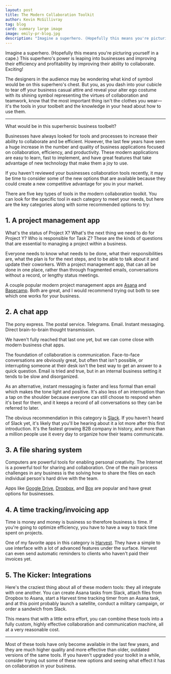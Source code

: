 ```yaml
---
layout: post
title: The Modern Collaboration Toolkit
author: Kevin McGillivray
tag: blog
card: summary large image
image: emily-pr-blog.jpg
description: "Imagine a superhero. (Hopefully this means you're picturing yourself in a cape.) This superhero's power is leaping into businesses and improving their efficiency and profitability by improving their ability to collaborate. Exciting!"
---
```


Imagine a superhero. (Hopefully this means you're picturing yourself in a cape.) This superhero's power is leaping into businesses and improving their efficiency and profitability by improving their ability to collaborate. Exciting!

The designers in the audience may be wondering what kind of symbol would be on this superhero's chest. But you, as you dash into your cubicle to tear off your business casual attire and reveal your alter ego costume with its shining symbol representing the virtues of collaboration and teamwork, know that the most important thing isn't the clothes you wear—it's the tools in your toolbelt and the knowledge in your head about how to use them.

---

What would be in this superheroic business toolbelt?

Businesses have always looked for tools and processes to increase their ability to collaborate and be efficient. However, the last few years have seen a huge increase in the number and quality of business applications focused on collaboration, efficiency, and productivity. These modern applications are easy to learn, fast to implement, and have great features that take advantage of new technology that make them a joy to use.

If you haven't reviewed your businesses collaboration tools recently, it may be time to consider some of the new options that are available because they could create a new competitive advantage for you in your market.

There are five key types of tools in the modern collaboration toolkit. You can look for the specific tool in each category to meet your needs, but here are the key categories along with some recommended options to try:

## 1. A project management app

What's the status of Project X? What's the next thing we need to do for Project Y? Who is responsible for Task Z? These are the kinds of questions that are essential to managing a project within a business.

Everyone needs to know what needs to be done, what their responsibilities are, what the plan is for the next steps, and to be able to talk about it and update their coworkers. With a project management app, that can all be done in one place, rather than through fragmented emails, conversations without a record, or lengthy status meetings.

A couple popular modern project management apps are [Asana](http://asana.com) and [Basecamp](https://basecamp.com/). Both are great, and I would recommend trying out both to see which one works for your business.

## 2. A chat app

The pony express. The postal service. Telegrams. Email. Instant messaging. Direct brain-to-brain thought transmission.

We haven't fully reached that last one yet, but we can come close with modern business chat apps.

The foundation of collaboration is communication. Face-to-face conversations are obviously great, but often that isn't possible, or interrupting someone at their desk isn't the best way to get an answer to a quick question. Email is tried and true, but in an internal business setting it tends to be slow and disorganized.

As an alternative, instant messaging is faster and less formal than email which makes the tone light and positive. It's also less of an interruption than a tap on the shoulder because everyone can still choose to respond when it's best for them, and it keeps a record of all conversations so they can be referred to later.

The obvious recommendation in this category is [Slack](http://slack.com). If you haven't heard of Slack yet, it's likely that you'll be hearing about it a lot more after this first introduction. It's the fastest growing B2B company in history, and more than a million people use it every day to organize how their teams communicate.

## 3. A file sharing system

Computers are powerful tools for enabling personal creativity. The Internet is a powerful tool for sharing and collaboration. One of the main process challenges in any business is the solving how to share the files on each individual person's hard drive with the team.

Apps like [Google Drive](http://google.com/drive), [Dropbox](http://dropbox.com), and [Box](http://box.com) are popular and have great options for businesses.

## 4. A time tracking/invoicing app

Time is money and money is business so therefore business is time. If you're going to optimize efficiency, you have to have a way to track time spent on projects.

One of my favorite apps in this category is [Harvest](http://getharvest.com). They have a simple to use interface with a lot of advanced features under the surface. Harvest can even send automatic reminders to clients who haven't paid their invoices yet.

## 5. The Kicker: Integrations

Here's the craziest thing about all of these modern tools: they all integrate with one another. You can create Asana tasks from Slack, attach files from Dropbox to Asana, start a Harvest time tracking timer from an Asana task, and at this point probably launch a satellite, conduct a military campaign, or order a sandwich from Slack.

This means that with a little extra effort, you can combine these tools into a fully custom, highly effective collaboration and communication machine, all at a very reasonable cost.

---

Most of these tools have only become available in the last few years, and they are much higher quality and more effective than older, outdated versions of the same tools. If you haven't upgraded your toolkit in a while, consider trying out some of these new options and seeing what effect it has on collaboration in your business.

